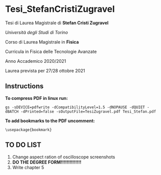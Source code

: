 # Tesi_StefanCristiZugravel

Tesi di Laurea Magistrale di **Stefan Cristi Zugravel**

*Università degli Studi di Torino*

Corso di Laurea Magistrale in **Fisica**

Curricula in Fisica delle Tecnologie Avanzate

Anno Accademico 2020/2021

Laurea prevista per 27/28 ottobre 2021

## Instructions

**To compress PDF in linux run:**

```
gs -sDEVICE=pdfwrite -dCompatibilityLevel=1.5 -dNOPAUSE -dQUIET -dBATCH -dPrinted=false -sOutputFile=TesiZugravel.pdf Tesi_Stefan.pdf
```

**To add bookmarks to the PDF uncomment:**

```
\usepackage{bookmark}
```

## TO DO LIST
1. Change aspect ration of oscilloscope screenshots
2. **DO THE DEGREE FORM!!!!!!!!!!!!!!**
3. Write chapter 5